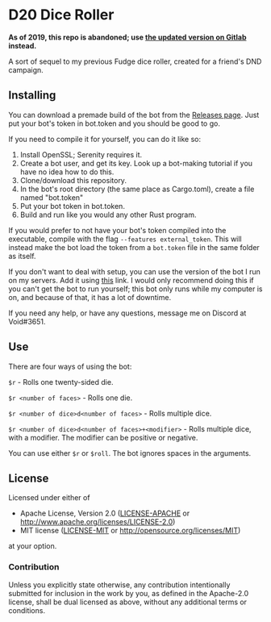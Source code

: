 # D20 Dice Roller

**As of 2019, this repo is abandoned; use [the updated version on Gitlab](https://gitlab.com/devvoid/dicemaster) instead.**

A sort of sequel to my previous Fudge dice roller, created for a friend's DND campaign.

## Installing
You can download a premade build of the bot from the [Releases page](https://github.com/devvoid/d20_dice_roller/releases). Just put your bot's token in bot.token and you should be good to go.

If you need to compile it for yourself, you can do it like so:

1. Install OpenSSL; Serenity requires it.
2. Create a bot user, and get its key. Look up a bot-making tutorial if you have no idea how to do this.
3. Clone/download this repository.
4. In the bot's root directory (the same place as Cargo.toml), create a file named "bot.token"
5. Put your bot token in bot.token.
6. Build and run like you would any other Rust program.

If you would prefer to not have your bot's token compiled into the executable, compile with the flag `--features external_token`. This will instead make the bot load the token from a `bot.token` file in the same folder as itself.

If you don't want to deal with setup, you can use the version of the bot I run on my servers. Add it using [this](https://discordapp.com/oauth2/authorize?&client_id=440710365072982026&scope=bot&permissions=0) link. I would only recommend doing this if you can't get the bot to run yourself; this bot only runs while my computer is on, and because of that, it has a lot of downtime.

If you need any help, or have any questions, message me on Discord at Void#3651.

## Use

There are four ways of using the bot:

`$r` - Rolls one twenty-sided die.

`$r <number of faces>` - Rolls one die.

`$r <number of dice>d<number of faces>` - Rolls multiple dice.

`$r <number of dice>d<number of faces>+<modifier>` - Rolls multiple dice, with a modifier. The modifier can be positive or negative.

You can use either `$r` or `$roll`. The bot ignores spaces in the arguments.

## License

Licensed under either of

 * Apache License, Version 2.0 ([LICENSE-APACHE](LICENSE-APACHE) or http://www.apache.org/licenses/LICENSE-2.0)
 * MIT license ([LICENSE-MIT](LICENSE-MIT) or http://opensource.org/licenses/MIT)

at your option.

### Contribution

Unless you explicitly state otherwise, any contribution intentionally submitted
for inclusion in the work by you, as defined in the Apache-2.0 license, shall be dual licensed as above, without any
additional terms or conditions.
